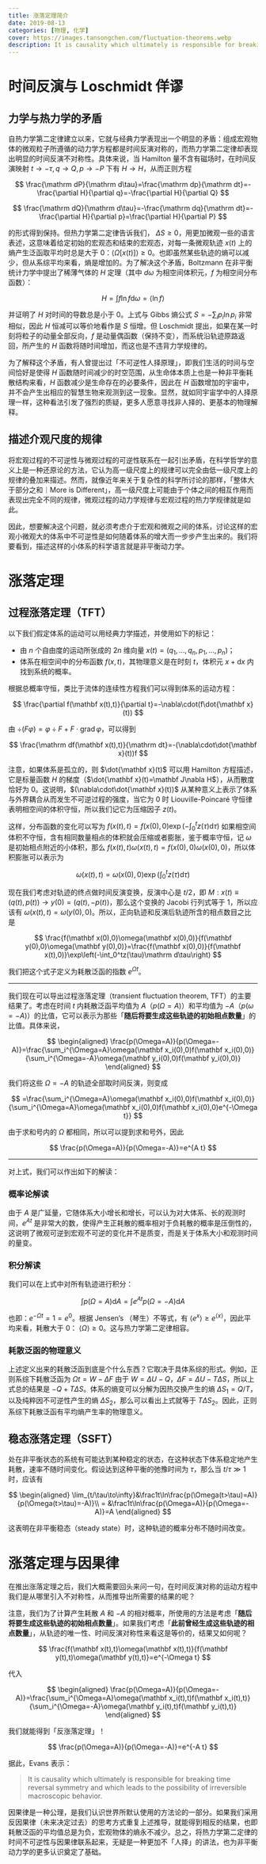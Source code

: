 ```yaml
---
title: 涨落定理简介
date: 2019-08-13
categories: [物理, 化学]
cover: https://images.tansongchen.com/fluctuation-theorems.webp
description: It is causality which ultimately is responsible for breaking time reversal symmetry and which leads to the possibility of irreversible macroscopic behavior.
---
```


# 时间反演与 Loschmidt 佯谬

## 力学与热力学的矛盾

自热力学第二定律建立以来，它就与经典力学表现出一个明显的矛盾：组成宏观物体的微观粒子所遵循的动力学方程都是时间反演对称的，而热力学第二定律却表现出明显的时间反演不对称性。具体来说，当 Hamilton 量不含有磁场时，在时间反演映射 $t\to -\tau,q\to Q,p\to -P$ 下有 $H\to H$，从而正则方程

$$
\frac{\mathrm dP}{\mathrm d\tau}=\frac{\mathrm dp}{\mathrm dt}=-\frac{\partial H}{\partial q}=-\frac{\partial H}{\partial Q}
$$

$$
\frac{\mathrm dQ}{\mathrm d\tau}=-\frac{\mathrm dq}{\mathrm dt}=-\frac{\partial H}{\partial p}=\frac{\partial H}{\partial P}
$$

的形式得到保持。但热力学第二定律告诉我们， $\Delta S\ge 0$，用更加微观一些的语言表述，这意味着给定初始的宏观态和结束的宏观态，对每一条微观轨迹 $x(t)$ 上的熵产生泛函取平均时总是大于 0：$\langle\Omega[x(t)]\rangle\ge0$。也即虽然某些轨迹的熵可以减少，但从系综平均来看，熵是增加的。为了解决这个矛盾，Boltzmann 在非平衡统计力学中提出了稀薄气体的 $H$ 定理（其中 $d\omega$ 为相空间体积元，$f$ 为相空间分布函数）：

$$
H=\int f\ln f\mathrm d\omega=\langle\ln f\rangle
$$

并证明了 $H$ 对时间的导数总是小于 0。上式与 Gibbs 熵公式 $S=-\sum_ip_i\ln p_i$ 非常相似，因此 $H$ 恒减可以等价地看作是 $S$ 恒增。但 Loschmidt 提出，如果在某一时刻将粒子的动量全部反向，$f$ 是动量偶函数（保持不变），而系统沿轨迹原路返回，所产生的 $H$ 函数将随时间增加，而这也是不违背力学规律的。

为了解释这个矛盾，有人曾提出过「不可逆性人择原理」，即我们生活的时间与空间恰好是使得 $H$ 函数随时间减少的时空范围，从生命体本质上也是一种非平衡耗散结构来看，$H$ 函数减少是生命存在的必要条件，因此在 $H$ 函数增加的宇宙中，并不会产生出相应的智慧生物来观测到这一现象。显然，就如同宇宙学中的人择原理一样，这种看法引发了强烈的质疑，更多人愿意寻找非人择的、更基本的物理解释。

## 描述介观尺度的规律

将宏观过程的不可逆性与微观过程的可逆性联系在一起引出矛盾，在科学哲学的意义上是一种还原论的方法，它认为高一级尺度上的规律可以完全由低一级尺度上的规律的叠加来描述。然而，就像近年来关于复杂性的科学所讨论的那样，「整体大于部分之和｜More is Different」，高一级尺度上可能由于个体之间的相互作用而表现出完全不同的规律，微观过程的动力学规律与宏观过程的热力学规律就是如此。

因此，想要解决这个问题，就必须考虑介于宏观和微观之间的体系，讨论这样的宏观小微观大的体系中不可逆性是如何随着体系的增大而一步步产生出来的。我们将要看到，描述这样的小体系的科学语言就是非平衡动力学。

# 涨落定理

## 过程涨落定理（TFT）

以下我们假定体系的运动可以用经典力学描述，并使用如下的标记：

- 由 $n$ 个自由度的运动所张成的 $2n$ 维向量 $x(t)=(q_1,...,q_n,p_1,...,p_n)$；
- 体系在相空间中的分布函数 $f(x,t)$，其物理意义是在时刻 $t$，体积元 $x+\mathrm dx$ 内找到系统的概率。

根据总概率守恒，类比于流体的连续性方程我们可以得到体系的运动方程：

$$
\frac{\partial f(\mathbf x(t),t)}{\partial t}=-\nabla\cdot(f\dot{\mathbf x}(t))
$$

由 $\div(F\varphi)=\varphi\div F+F\cdot\operatorname{grad}\varphi$，可以得到

$$
\frac{\mathrm df(\mathbf x(t),t)}{\mathrm dt}=-(\nabla\cdot\dot{\mathbf x}(t))f
$$

注意，如果体系是孤立的，则 $\dot{\mathbf x}(t)$ 可以用 Hamilton 方程描述，它是标量函数 $H$ 的梯度（$\dot{\mathbf x}(t)=\mathbf J\nabla H$），从而散度恰好为 0。这说明，$(\nabla\cdot\dot{\mathbf x}(t))$ 从某种意义上表示了体系与外界耦合从而发生不可逆过程的强度，当它为 0 时 Liouville-Poincaré 守恒律表明相空间的体积守恒，所以我们记它为压缩因子 $z(t)$。

这样，分布函数的变化可以写为 $f(x(t),t)=f(x(0),0)\exp\left(−\int_0^t z(\tau)\mathrm d\tau\right)$ 如果相空间体积不守恒，含有相同数量相点的体积就会压缩或者膨胀，鉴于概率守恒，记 $\omega$ 是初始相点附近的小体积，那么 $f(x(t),t)\omega(x(t),t)=f(x(0),0)\omega(x(0),0)$，所以体积膨胀可以表示为

$$
\omega(x(t),t)=\omega(x(0),0)\exp\left(\int_0^tz(\tau)\mathrm d\tau\right)
$$

现在我们考虑对轨迹的终点做时间反演变换，反演中心是 $t/2$，即 $M:x(t)\equiv(q(t),p(t))\to y(0)=(q(t),-p(t))$，那么这个变换的 Jacobi 行列式等于 1，所以应该有 $\omega(x(t),t)=\omega(y(0),0)$。所以，正向轨迹和反演后轨迹所含的相点数目之比是

$$
\frac{f(\mathbf x(0),0)\omega(\mathbf x(0),0)}{f(\mathbf y(0),0)\omega(\mathbf y(0),0)}=\frac{f(\mathbf x(0),0)}{f(\mathbf x(t),0)}\exp\left(-\int_0^tz(\tau)\mathrm d\tau\right)
$$

我们把这个式子定义为耗散泛函的指数 $e^{\Omega t}$。

---

我们现在可以导出过程涨落定理（transient fluctuation theorem, TFT）的主要结果了。考虑在时间 $t$ 内耗散泛函平均值为 $A$（$p(\Omega=A)$）和平均值为 $−A$（$p(\omega=−A)$）的比值，它可以表示为那些「**随后将要生成这些轨迹的初始相点数量**」的比值。具体来说，

$$
\begin{aligned}
\frac{p(\Omega=A)}{p(\Omega=-A)}=\frac{\sum_i^{\Omega=A}\omega(\mathbf x_i(0),0)f(\mathbf x_i(0),0)}{\sum_i^{\Omega=-A}\omega(\mathbf y_i(0),0)f(\mathbf y_i(0),0)}
\end{aligned}
$$

我们将这些 $\Omega=-A$ 的轨迹全部取时间反演，则变成

$$
=\frac{\sum_i^{\Omega=A}\omega(\mathbf x_i(0),0)f(\mathbf x_i(0),0)}{\sum_i^{\Omega=A}\omega(\mathbf x_i(0),0)f(\mathbf x_i(0),0)e^{-\Omega t}}
$$

由于求和号内的 $\Omega$ 都相同，所以可以提到求和号外，因此

$$
\frac{p(\Omega=A)}{p(\Omega=-A)}=e^{A t}
$$

---

对上式，我们可以作出如下的解读：

### 概率论解读

由于 $A$ 是广延量，它随体系大小增长和增长，可以认为对大体系、长的观测时间，$e^{At}$ 是非常大的数，使得产生正耗散的概率相对于负耗散的概率是压倒性的，这说明了微观可逆到宏观不可逆的变化并不是质变，而是关于体系大小和观测时间的量变。

### 积分解读

我们可以在上式中对所有轨迹进行积分：

$$
\int p(\Omega=A)\mathrm dA=\int e^{At}p(\Omega=−A)\mathrm dA
$$

也即：$e^{-\Omega t}=1=e^0$。根据 Jensen’s （琴生）不等式，有 $\langle e^{x}\rangle\ge e^{\langle x\rangle}$，因此平均来看，耗散大于 0： $\langle\Omega\rangle\ge0$。这与热力学第二定律相容。

### 耗散泛函的物理意义

上述定义出来的耗散泛函到底是个什么东西？它取决于具体系综的形式。例如，正则系综下耗散泛函为 $\Omega t=W−\Delta F$ 由于 $W=\Delta U-Q$，$\Delta F=\Delta U-T\Delta S$，所以上式总的结果是 $-Q+T\Delta S$。体系的熵变可以分解为因热交换产生的熵 $\Delta S_1=Q/T$，以及纯粹因不可逆性产生的熵 $\Delta S_2$，那么可以看出上式就等于 $T\Delta S_2$。因此，正则系综下耗散泛函有平均熵产生率的物理意义。

## 稳态涨落定理（SSFT）

处在非平衡状态的系统有可能达到某种稳定的状态，在这种状态下体系稳定地产生耗散，速率不随时间变化。假设达到这种平衡的弛豫时间为 $\tau$，那么当 $t/\tau\gg 1$ 时，应该有

$$
\begin{aligned}
\lim_{t/\tau\to\infty}&\frac1t\ln\frac{p(\Omega(t>\tau)=A)}{p(\Omega(t>\tau)=-A)}\\
= &\frac1t\ln\frac{p(\Omega=A)}{p(\Omega=-A)}=A
\end{aligned}
$$

这表明在非平衡稳态（steady state）时，这种轨迹的概率分布不随时间改变。

# 涨落定理与因果律

在推出涨落定理之后，我们大概需要回头来问一句，在时间反演对称的运动方程中我们是从哪里引入不对称性，从而推导出所需要的结果的呢？

注意，我们为了计算产生耗散 $A$ 和 $-A$ 的相对概率，所使用的方法是考虑「**随后将要生成这些轨迹的初始相点数量**」。如果我们考虑「**此前曾经生成这些轨迹的相点数量**」，从轨迹的唯一性、时间反演对称性来看这是等价的，结果又如何呢？

$$
\frac{f(\mathbf x(t),t)\omega(\mathbf x(t),t)}{f(\mathbf y(t),t)\omega(\mathbf y(t),t)}=e^{-\Omega t}
$$

代入

$$
\begin{aligned}
\frac{p(\Omega=A)}{p(\Omega=-A)}=\frac{\sum_i^{\Omega=A}\omega(\mathbf x_i(t),t)f(\mathbf x_i(t),t)}{\sum_i^{\Omega=-A}\omega(\mathbf y_i(t),t)f(\mathbf y_i(t),t)}
\end{aligned}
$$

我们就能得到「反涨落定理」！

$$
\frac{p(\Omega=A)}{p(\Omega=-A)}=e^{-A t}
$$

据此，Evans 表示：

> It is causality which ultimately is responsible for breaking time reversal symmetry and which leads to the possibility of irreversible macroscopic behavior.
>

因果律是一种公理，是我们认识世界所默认使用的方法论的一部分。如果我们采用反因果律（未来决定过去）的思考方式重复上述推导，就能得到相反的结果，也即耗散泛函的平均值总是为负，宏观物体的熵永不减少。总之，将热力学第二定律的时间不可逆性与因果律联系起来，无疑是一种更加不「人择」的讲法，也为非平衡动力学的更多认识奠定了基础。

